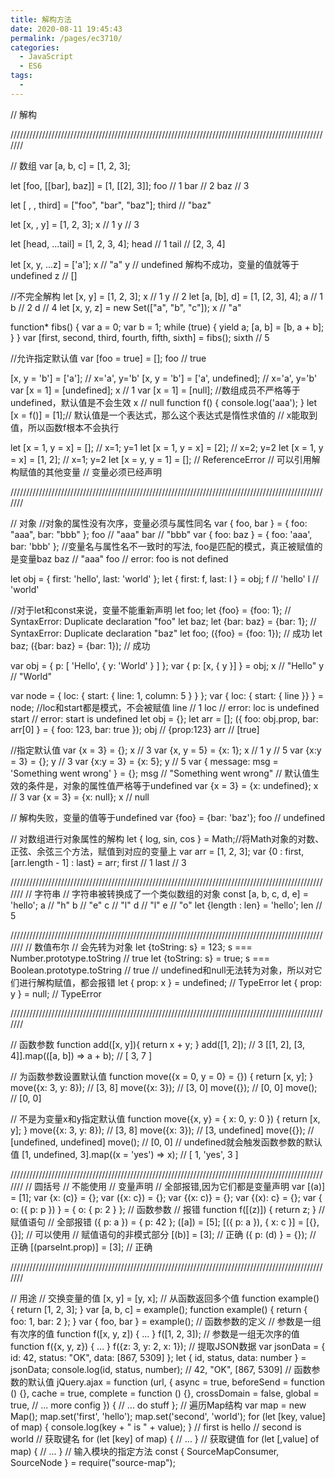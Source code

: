 ```yaml
---
title: 解构方法
date: 2020-08-11 19:45:43
permalink: /pages/ec3710/
categories: 
  - JavaScript
  - ES6
tags: 
  - 
---
```


// 解构

///////////////////////////////////////////////////////////////////////////////////////////////////////

// 数组
var [a, b, c] = [1, 2, 3];

let [foo, [[bar], baz]] = [1, [[2], 3]];
foo // 1
bar // 2
baz // 3

let [ , , third] = ["foo", "bar", "baz"];
third // "baz"

let [x, , y] = [1, 2, 3];
x // 1
y // 3

let [head, ...tail] = [1, 2, 3, 4];
head // 1
tail // [2, 3, 4]

let [x, y, ...z] = ['a'];
x // "a"
y // undefined 解构不成功，变量的值就等于undefined
z // []

//不完全解构
let [x, y] = [1, 2, 3];
x // 1
y // 2
let [a, [b], d] = [1, [2, 3], 4];
a // 1
b // 2
d // 4
let [x, y, z] = new Set(["a", "b", "c"]);
x // "a"

function* fibs() {
var a = 0;
var b = 1;
while (true) {
yield a;
[a, b] = [b, a + b];
}
}
var [first, second, third, fourth, fifth, sixth] = fibs();
sixth // 5

//允许指定默认值
var [foo = true] = [];
foo // true

[x, y = 'b'] = ['a']; // x='a', y='b'
[x, y = 'b'] = ['a', undefined]; // x='a', y='b'
var [x = 1] = [undefined];
x // 1
var [x = 1] = [null]; //数组成员不严格等于undefined，默认值是不会生效
x // null
function f() {
console.log('aaa');
}
let [x = f()] = [1];// 默认值是一个表达式，那么这个表达式是惰性求值的
// x能取到值，所以函数f根本不会执行

let [x = 1, y = x] = []; // x=1; y=1
let [x = 1, y = x] = [2]; // x=2; y=2
let [x = 1, y = x] = [1, 2]; // x=1; y=2
let [x = y, y = 1] = []; // ReferenceError
// 可以引用解构赋值的其他变量
// 变量必须已经声明

///////////////////////////////////////////////////////////////////////////////////////////////////////

// 对象
//对象的属性没有次序，变量必须与属性同名
var { foo, bar } = { foo: "aaa", bar: "bbb" };
foo // "aaa"
bar // "bbb"
var { foo: baz } = { foo: 'aaa', bar: 'bbb' }; //变量名与属性名不一致时的写法, foo是匹配的模式，真正被赋值的是变量baz
baz // "aaa"
foo // error: foo is not defined

let obj = { first: 'hello', last: 'world' };
let { first: f, last: l } = obj;
f // 'hello'
l // 'world'

//对于let和const来说，变量不能重新声明
let foo;
let {foo} = {foo: 1}; // SyntaxError: Duplicate declaration "foo"
let baz;
let {bar: baz} = {bar: 1}; // SyntaxError: Duplicate declaration "baz"
let foo;
({foo} = {foo: 1}); // 成功
let baz;
({bar: baz} = {bar: 1}); // 成功

var obj = {
p: [
'Hello',
{ y: 'World' }
]
};
var { p: [x, { y }] } = obj;
x // "Hello"
y // "World"

var node = {
loc: {
start: {
line: 1,
column: 5
}
}
};
var { loc: { start: { line }} } = node; //loc和start都是模式，不会被赋值
line // 1
loc // error: loc is undefined
start // error: start is undefined
let obj = {};
let arr = [];
({ foo: obj.prop, bar: arr[0] } = { foo: 123, bar: true });
obj // {prop:123}
arr // [true]

//指定默认值
var {x = 3} = {};
x // 3
var {x, y = 5} = {x: 1};
x // 1
y // 5
var {x:y = 3} = {};
y // 3
var {x:y = 3} = {x: 5};
y // 5
var { message: msg = 'Something went wrong' } = {};
msg // "Something went wrong"
// 默认值生效的条件是，对象的属性值严格等于undefined
var {x = 3} = {x: undefined};
x // 3
var {x = 3} = {x: null};
x // null

// 解构失败，变量的值等于undefined
var {foo} = {bar: 'baz'};
foo // undefined

// 对数组进行对象属性的解构
let { log, sin, cos } = Math;//将Math对象的对数、正弦、余弦三个方法，赋值到对应的变量上
var arr = [1, 2, 3];
var {0 : first, [arr.length - 1] : last} = arr;
first // 1
last // 3


///////////////////////////////////////////////////////////////////////////////////////////////////////
// 字符串
// 字符串被转换成了一个类似数组的对象
const [a, b, c, d, e] = 'hello';
a // "h"
b // "e"
c // "l"
d // "l"
e // "o"
let {length : len} = 'hello';
len // 5


///////////////////////////////////////////////////////////////////////////////////////////////////////
// 数值布尔
// 会先转为对象
let {toString: s} = 123;
s === Number.prototype.toString // true
let {toString: s} = true;
s === Boolean.prototype.toString // true
// undefined和null无法转为对象，所以对它们进行解构赋值，都会报错
let { prop: x } = undefined; // TypeError
let { prop: y } = null; // TypeError

///////////////////////////////////////////////////////////////////////////////////////////////////////


// 函数参数
function add([x, y]){
return x + y;
}
add([1, 2]); // 3
[[1, 2], [3, 4]].map(([a, b]) => a + b); // [ 3, 7 ]

// 为函数参数设置默认值
function move({x = 0, y = 0} = {}) {
return [x, y];
}
move({x: 3, y: 8}); // [3, 8]
move({x: 3}); // [3, 0]
move({}); // [0, 0]
move(); // [0, 0]

// 不是为变量x和y指定默认值
function move({x, y} = { x: 0, y: 0 }) {
return [x, y];
}
move({x: 3, y: 8}); // [3, 8]
move({x: 3}); // [3, undefined]
move({}); // [undefined, undefined]
move(); // [0, 0]
// undefined就会触发函数参数的默认值
[1, undefined, 3].map((x = 'yes') => x); // [ 1, 'yes', 3 ]

///////////////////////////////////////////////////////////////////////////////////////////////////////
// 圆括号
// 不能使用
// 变量声明
// 全部报错,因为它们都是变量声明
var [(a)] = [1];
var {x: (c)} = {};
var ({x: c}) = {};
var {(x: c)} = {};
var {(x): c} = {};
var { o: ({ p: p }) } = { o: { p: 2 } };
// 函数参数
// 报错
function f([(z)]) { return z; }
// 赋值语句
// 全部报错
({ p: a }) = { p: 42 };
([a]) = [5];
[({ p: a }), { x: c }] = [{}, {}];
// 可以使用
// 赋值语句的非模式部分
[(b)] = [3]; // 正确
({ p: (d) } = {}); // 正确
[(parseInt.prop)] = [3]; // 正确

///////////////////////////////////////////////////////////////////////////////////////////////////////

// 用途
// 交换变量的值
[x, y] = [y, x];
// 从函数返回多个值
function example() { return [1, 2, 3]; } var [a, b, c] = example();
function example() { return { foo: 1, bar: 2 }; } var { foo, bar } = example();
// 函数参数的定义
// 参数是一组有次序的值
function f([x, y, z]) { ... }
f([1, 2, 3]);
// 参数是一组无次序的值
function f({x, y, z}) { ... }
f({z: 3, y: 2, x: 1});
// 提取JSON数据
var jsonData = {
id: 42,
status: "OK",
data: [867, 5309]
};
let { id, status, data: number } = jsonData;
console.log(id, status, number); // 42, "OK", [867, 5309]
// 函数参数的默认值
jQuery.ajax = function (url, {
async = true,
beforeSend = function () {},
cache = true,
complete = function () {},
crossDomain = false,
global = true, // ... more config
}) {
// ... do stuff
};
// 遍历Map结构
var map = new Map();
map.set('first', 'hello');
map.set('second', 'world');
for (let [key, value] of map) {
console.log(key + " is " + value);
}
// first is hello
// second is world
// 获取键名
for (let [key] of map) {
// ...
}
// 获取键值
for (let [,value] of map) {
// ...
}
// 输入模块的指定方法
const { SourceMapConsumer, SourceNode } = require("source-map");